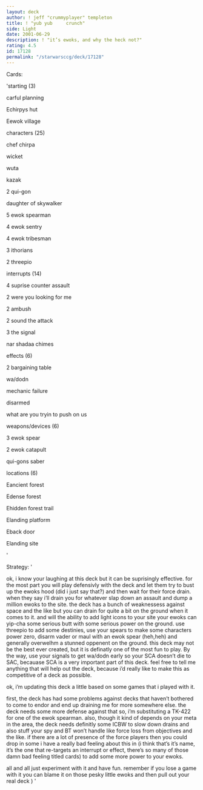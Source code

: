 ```yaml
---
layout: deck
author: ! jeff "crummyplayer" templeton
title: ! "yub yub     crunch"
side: Light
date: 2001-06-29
description: ! "it’s ewoks, and why the heck not?"
rating: 4.5
id: 17128
permalink: "/starwarsccg/deck/17128"
---
```

Cards: 

'starting  (3)

carful planning

Echirpys hut

Eewok village


characters (25)

chef chirpa

wicket

wuta

kazak

2 qui-gon

daughter of skywalker

5 ewok spearman

4 ewok sentry

4 ewok tribesman

3 ithorians 

2 threepio


interrupts (14)

4 suprise counter assault

2 were you looking for me

2 ambush

2 sound the attack

3 the signal

nar shadaa chimes


effects (6)

2 bargaining table

wa/dodn

mechanic failure

disarmed

what are you tryin to push on us


weapons/devices (6)

3 ewok spear

2 ewok catapult

qui-gons saber


locations (6)

Eancient forest

Edense forest

Ehidden forest trail

Elanding platform

Eback door

Elanding site




'

Strategy: '

ok, i know your laughing at this deck but it can be suprisingly effective.  for the most part you will play defensivly with the deck and let them try to bust up the ewoks hood (did i just say that?) and then wait for their force drain.  when they say i’ll drain you for whatever slap down an assault and dump a million ewoks to the site. the deck has a bunch of weaknessess against space and the like but you can drain for quite a bit on the ground when it comes to it.  and will the ability to add light icons to your site your ewoks can yip-cha some serious butt with some serious power on the ground.  use threepio to add some destinies, use your spears to make some characters power zero, disarm vader or maul with an ewok spear (heh,heh) and generally overwelhm a stunned oppenent on the ground.  this deck may not be the best ever created, but it is definatly one of the most fun to play.  By the way, use your signals to get wa/dodn early so your SCA doesn’t die to SAC, becauase SCA is a very important part of this deck.  feel free to tell me anything that will help out the deck, because i’d really like to make this as competitive of a deck as possible.  


ok, i’m updating this deck a little based on some games that i played with it. 

first, the deck has had some problems against decks that haven’t bothered to come to endor and end up draining me for more somewhere else.  the deck needs some more defense against that so, i’m substituting a TK-422 for one of the ewok spearman.  also, though it kind of depends on your meta in the area, the deck needs definitly some ICBW to slow down drains and also stuff your spy and BT won’t handle like force loss from objectives and the like.  if there are a lot of presence of the force players then you could drop in some i have a really bad feeling about this in (i think that’s it’s name, it’s the one that re-targets an interrupt or effect, there’s so many of those damn bad feeling titled cards) to add some more power to your ewoks. 


all and all just experiment with it and have fun.  remember if you lose a game with it you can blame it on those pesky little ewoks and then pull out your real deck ) '
